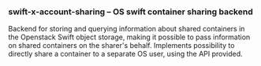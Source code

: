 ### swift-x-account-sharing – OS swift container sharing backend
Backend for storing and querying information about shared containers in the
Openstack Swift object storage, making it possible to pass information on
shared containers on the sharer's behalf. Implements possibility to directly
share a container to a separate OS user, using the API provided.
